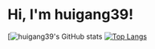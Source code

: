 # Hi, I'm huigang39!
[![huigang39's GitHub stats](https://github-readme-stats.vercel.app/api?username=huigang39&show_icons=true)
[![Top Langs](https://github-readme-stats.vercel.app/api/top-langs/?username=huigang39)](https://github.com/huigang39?tab=repositories)
